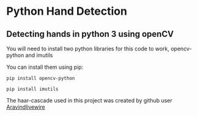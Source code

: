 # Python Hand Detection
## Detecting hands in python 3 using openCV

You will need to install two python libraries for this code to work, opencv-python and imutils

You can install them using pip:
```
pip install opencv-python

pip install imutils
```
The haar-cascade used in this project was created by github user [Aravindlivewire](https://github.com/Aravindlivewire/Opencv/blob/master/haarcascade/aGest.xml)
